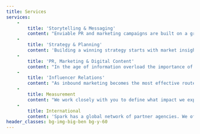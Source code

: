 ```yaml
---
title: Services
services:
    -
        title: 'Storytelling & Messaging'
        content: "Enviable PR and marketing campaigns are built on a great story. For us this means knowing your business not only inside out, but from the outside in: understanding the needs and interests of the market you operate in, the influencers you need to reach and the target audiences you need to attract. We use all of this to challenge you to think differently and then work together to come up with ideas that are fresh and exciting, taking away the barriers to getting noticed and speaking directly to the issues that most concern your audience. The end result? Storytelling that rises above the noise, and that can be carved up for use across any media and served for any stage of the buyer journey. From story-driven global, integrated, multi-channel campaigns, to media interview pitches and reactive social media posts, the content we create is designed to engage, influence and ultimately impact business outcomes."
    -
        title: 'Strategy & Planning'
        content: 'Building a winning strategy starts with market insight. We work with you to build a complete picture of the market including you, your competitors, your audience and the influencers that they listen to. We listen to what you want to achieve in terms of business outcomes – that could be creating a need for your product, increased sales, expanding your team, influencing the channel or attracting partners and acquirers. We then build a plan that maps to your wider marketing activities and will bring the stories we’ve developed to life through a range of traditional and digital content formats. These are then delivered through the appropriate channels that will reach your target audience. Sometimes this process takes weeks but sometimes it can be instantaneous. If you know what you want to say we know how to execute so strategy and planning is an hour on the phone debating ideas and then we get started.'
    -
        title: 'PR, Marketing & Digital Content'
        content: "In the age of information overload the importance of great content to engage your audienceis a given. Whether it’s a global integrated marketing campaign based on market modelling, a benchmarking survey, a freedom of information report or a research study or a simple media alert on a key issue that you want to become associated with; campaign success depends on how well it resonates.\r\n\r\nWe will work with you to maximise the types of content that can be created from a single event or campaign. In the planning stage we determine the platforms we want to use and then evaluate appropriate content. This could be anything from reports, online barometers, infographics, blogs, social media posts, microsites and video to traditional PR content such as contributed articles, press releases, media alerts and case studies.\r\n\r\nTwo things make our content creation capabilities stand out. The first is that we know how to produce the data-driven content that people can’t resist clicking on and has sufficient credibility to be used to influence behaviour change. The second is that we recognise that speed is often the only thing that counts – we make it our business to know what you’d say and are able to create comment in minutes to respond to a topical issue. For us it’s ultimately about taking the headache of content away from you and ensuring it drives the results you are looking for."
    -
        title: 'Influencer Relations'
        content: "As inbound marketing becomes the most effective route to reach prospects, understanding how to engage an audience is crucial to success. Telling a good story is fundamental to business growth. It’s not easy, but we have the experience and know-how, as a result of working with both global brands and start-ups, to make it happen – with UK journalists voting us number one for story quality.\r\n\r\nOur clients will tell you that a PR-led story is the only proven route to engagement. After all, if a journalist thinks a story is interesting enough to share with the wider world, that same story will stand out against the competition on social, paid or owned channels. We prioritise activating the influencers in your market: By engaging the people that your prospects and customers listen to, your story will spread more quickly and receive more attention. Whether it’s press coverage in the Financial Times, being part of influential social networks or getting attention from analysts, our role is to deliver the momentum and credibility that brings your audience closer."
    -
        title: Measurement
        content: "We work closely with you to define what impact we expect a PR and marketing campaign to have on your business. You might be just getting started or creating a new market. You may be gearing up for acquisition, IPO or another round of funding. Or you might have a product that sells itself, but just need the people to scale your business. We then set objectives at the beginning of the campaign that will help deliver those business outcomes. It could be educating the market and driving the news agenda, differentiation from the competition or building credibility when entering the market.\r\n\r\nWe assess outcomes on a quarterly basis. There are a range of measurement criteria and tools available and we work closely with our clients to analyse achievements and progress towards their end-goal. Our service agreements include activity deliverables and for traditional PR we also offer a coverage guarantee.\r\n\r\nMarketing can and should demonstrate that it has influenced your target audiences. Working with you we can identify the moment a potential lead was born to the point it enters the sales funnel and how many different interactions there were during that time. We can now answer the ultimate question: have we persuaded your target audience to evolve in the way they think or act?"
    -
        title: International
        content: 'Spark has a global network of partner agencies. We often work as lead agency, even when our client is headquartered in the US, because of our experience in developing everything whether it’s a one-off global integrated marketing concepts or a regular flow of news and opinion. We are also flexible and can work as part of our client’s preferred network. We offer clients one point of contact for multiple markets (nineteen is our record) and understand the different story demands of each market and deliver accordingly. Clients will vouch for how easy we make it to roll out a global programme and deliver high quality results in every market.'
header_classes: bg-img-big-ben bg-y-60
---
```

